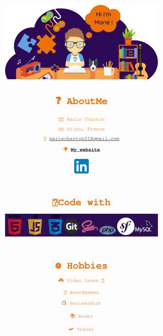 
<div style="font-family: FreeMono, monospace; font-size:12pt;" align="center">
<font color= #ec7106>

![presentation](presentation.png)
# ❓ AboutMe


👩‍🦰 Marie Charton

🇫🇷 Dijon, France

📮 mariecharton21@gmail.com

🌍 **[My website](https://www.mariecharton.fr)**

[![linkdin](linkedin.png)](https://www.linkedin.com/in/marie-charton/)

</br>

# 🔨Code with

![technos](techno.png)

</br>


# 🌞 Hobbies

🎮 Video Games 👾

🎲 Boardgames

📺 SerieAddict

📚 Books

🛩️ Travel

</div>



